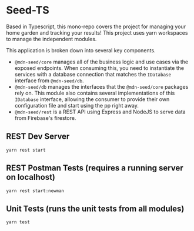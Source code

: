 # Seed-TS

Based in Typescript, this mono-repo covers the project for managing your home garden and tracking your results! This project uses yarn workspaces to manage the independent modules.

This application is broken down into several key components.

- `@mdn-seed/core` manages all of the business logic and use cases via the exposed endpoints. When consuming this, you need to instantiate the services with a database connection that matches the `IDatabase` interface from `@mdn-seed/db`.
- `@mdn-seed/db` manages the interfaces that the `@mdn-seed/core` packages rely on. This module also contains several implementations of this `IDatabase` interface, allowing the consumer to provide their own configuration file and start using the pp right away.
- `@mdn-seed/rest` is a REST API using Express and NodeJS to serve data from Firebase's firestore.

## REST Dev Server

`yarn rest start`

## REST Postman Tests (requires a running server on localhost)

`yarn rest start:newman`

## Unit Tests (runs the unit tests from all modules)

`yarn test`
